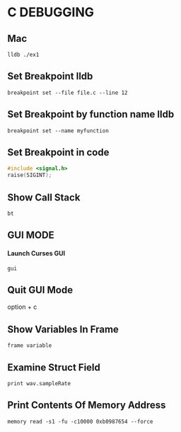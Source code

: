 # C DEBUGGING

## Mac

```console
lldb ./ex1
```

## Set Breakpoint lldb

```console
breakpoint set --file file.c --line 12
```

## Set Breakpoint by function name lldb

```console
breakpoint set --name myfunction
```

## Set Breakpoint in code

```c
#include <signal.h>
raise(SIGINT);
```

## Show Call Stack

```console
bt
```

## GUI MODE

#### Launch Curses GUI

```console
gui
```

## Quit GUI Mode

option + c

## Show Variables In Frame

```console
frame variable
```

## Examine Struct Field

```console
print wav.sampleRate
```

## Print Contents Of Memory Address

```console
memory read -s1 -fu -c10000 0xb0987654 --force
```
